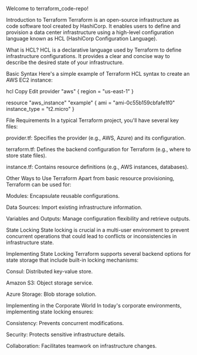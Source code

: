 Welcome to terraform_code-repo!

Introduction to Terraform
Terraform is an open-source infrastructure as code software tool created by HashiCorp. It enables users to define and provision a data center infrastructure using a high-level configuration language known as HCL (HashiCorp Configuration Language).

What is HCL?
HCL is a declarative language used by Terraform to define infrastructure configurations. It provides a clear and concise way to describe the desired state of your infrastructure.

Basic Syntax
Here's a simple example of Terraform HCL syntax to create an AWS EC2 instance:

hcl
Copy
Edit
provider "aws" {
  region = "us-east-1"
}

resource "aws_instance" "example" {
  ami           = "ami-0c55b159cbfafe1f0"
  instance_type = "t2.micro"
}

File Requirements
In a typical Terraform project, you'll have several key files:

provider.tf: Specifies the provider (e.g., AWS, Azure) and its configuration.

terraform.tf: Defines the backend configuration for Terraform (e.g., where to store state files).

instance.tf: Contains resource definitions (e.g., AWS instances, databases).

Other Ways to Use Terraform
Apart from basic resource provisioning, Terraform can be used for:

Modules: Encapsulate reusable configurations.

Data Sources: Import existing infrastructure information.

Variables and Outputs: Manage configuration flexibility and retrieve outputs.

State Locking
State locking is crucial in a multi-user environment to prevent concurrent operations that could lead to conflicts or inconsistencies in infrastructure state.

Implementing State Locking
Terraform supports several backend options for state storage that include built-in locking mechanisms:

Consul: Distributed key-value store.

Amazon S3: Object storage service.

Azure Storage: Blob storage solution.

Implementing in the Corporate World
In today's corporate environments, implementing state locking ensures:

Consistency: Prevents concurrent modifications.

Security: Protects sensitive infrastructure details.

Collaboration: Facilitates teamwork on infrastructure changes.
